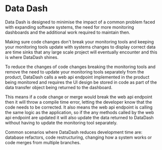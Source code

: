 # Data Dash
 
Data Dash is designed to minimise the impact of a common problem faced with expanding software systems, the need for more monitoring dashboards and the additional work required to maintain then.

Making sure code changes don't break your monitoring tools and keeping your monitoring tools update with systems changes to display correct data are time sinks that any large scale project will eventually encounter and this is where DataDash shines.

To reduce the changes of code changes breaking the monitoring tools and remove the need to update your monitoring tools separately from the product, DataDash calls a web api endpoint implemented in the product being monitored and requires the UI design be stored in code as part of the data transfer object being returned to the dashboard.

This means if a code change or merge would break the web api endpoint then it will throw a compile time error, letting the developer know that the code needs to be corrected. It also means the web api endpoint is calling the same logic as the application, so if the any methods called by the web api endpoint are updated it will also update the data returned to DataDash without having to update the monitoring tool separately.

Common scenarios where DataDash reduces development time are: database refactors, code restructuring, changing how a system works or code merges from multiple branches.
